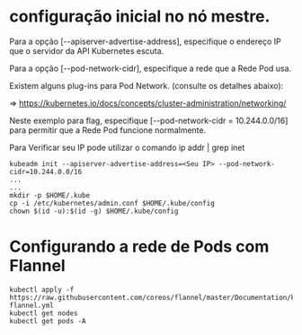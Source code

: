 
# configuração inicial no nó mestre.

Para a opção [--apiserver-advertise-address], especifique o endereço IP que o servidor da API Kubernetes escuta.

Para a opção [--pod-network-cidr], especifique a rede que a Rede Pod usa.

Existem alguns plug-ins para Pod Network. (consulte os detalhes abaixo): 

  ⇒ https://kubernetes.io/docs/concepts/cluster-administration/networking/

Neste exemplo para flag, especifique [--pod-network-cidr = 10.244.0.0/16] para permitir que a Rede Pod funcione normalmente.

Para Verificar seu IP pode utilizar o comando ip addr | grep inet

```
kubeadm init --apiserver-advertise-address=<Seu IP> --pod-network-cidr=10.244.0.0/16
...
...
mkdir -p $HOME/.kube
cp -i /etc/kubernetes/admin.conf $HOME/.kube/config
chown $(id -u):$(id -g) $HOME/.kube/config

```

# Configurando a rede de Pods com Flannel

```
kubectl apply -f https://raw.githubusercontent.com/coreos/flannel/master/Documentation/kube-flannel.yml
kubectl get nodes
kubectl get pods -A
```


